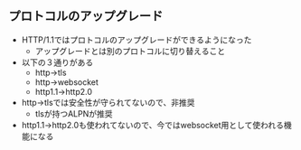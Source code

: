 ## プロトコルのアップグレード
- HTTP/1.1ではプロトコルのアップグレードができるようになった
    - アップグレードとは別のプロトコルに切り替えること
- 以下の３通りがある
    - http->tls
    - http->websocket
    - http1.1->http2.0
- http->tlsでは安全性が守られてないので、非推奨
    - tlsが持つALPNが推奨
- http1.1->http2.0も使われてないので、今ではwebsocket用として使われる機能になる
